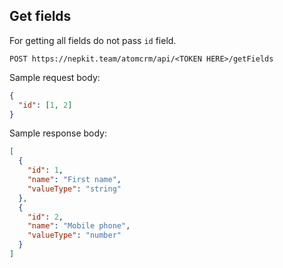 ## Get fields

For getting all fields do not pass `id` field.

`POST https://nepkit.team/atomcrm/api/<TOKEN HERE>/getFields`

Sample request body:
```json
{
  "id": [1, 2]
}
```

Sample response body:
```json
[
  {
    "id": 1,
    "name": "First name",
    "valueType": "string"
  },
  {
    "id": 2,
    "name": "Mobile phone",
    "valueType": "number"
  }
]
```